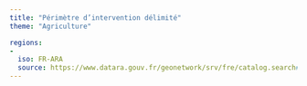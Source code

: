 ```yaml
---
title: "Périmètre d’intervention délimité"
theme: "Agriculture"

regions:
-
  iso: FR-ARA
  source: https://www.datara.gouv.fr/geonetwork/srv/fre/catalog.search#/search?resultType=details&sortBy=relevance&from=1&to=20&fast=index&_content_type=json&any=P%C3%A9rim%C3%A8tre%20d%E2%80%99intervention%20d%C3%A9limit%C3%A9
---
```

